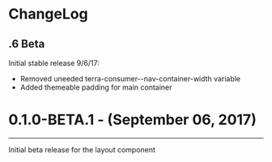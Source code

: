 ChangeLog
=========


.6 Beta
-----------------
Initial stable release
9/6/17:
 - Removed uneeded terra-consumer--nav-container-width variable
 - Added themeable padding for main container

# 0.1.0-BETA.1 - (September 06, 2017)
-----------------
Initial beta release for the layout component

